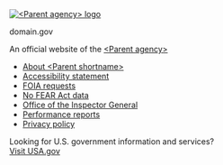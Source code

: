 <div class="usa-identifier">
  <section
    class="usa-identifier__section usa-identifier__section--masthead"
    aria-label="Agency identifier,"
  >
    <div class="usa-identifier__container">
      <div class="usa-identifier__logos">
        <a href="" class="usa-identifier__logo"
          ><img
            class="usa-identifier__logo-img"
            src="/assets/img/circle-gray-20.svg"
            alt="&lt;Parent agency&gt; logo"
            role="img"
        /></a>
      </div>
      <section
        class="usa-identifier__identity"
        aria-label="Agency description,"
      >
        <p class="usa-identifier__identity-domain">domain.gov</p>
        <p class="usa-identifier__identity-disclaimer">
          <span aria-hidden="true">An </span>official website of the
          <a href="">&lt;Parent agency&gt;</a>
        </p>
      </section>
    </div>
  </section>
  <nav
    class="usa-identifier__section usa-identifier__section--required-links"
    aria-label="Important links,"
  >
    <div class="usa-identifier__container">
      <ul class="usa-identifier__required-links-list">
        <li class="usa-identifier__required-links-item">
          <a
            href="javascript:void(0)"
            class="usa-identifier__required-link usa-link"
            >About &lt;Parent shortname&gt;</a
          >
        </li>
        <li class="usa-identifier__required-links-item">
          <a href="" class="usa-identifier__required-link usa-link"
            >Accessibility statement</a
          >
        </li>
        <li class="usa-identifier__required-links-item">
          <a href="" class="usa-identifier__required-link usa-link"
            >FOIA requests</a
          >
        </li>
        <li class="usa-identifier__required-links-item">
          <a href="" class="usa-identifier__required-link usa-link"
            >No FEAR Act data</a
          >
        </li>
        <li class="usa-identifier__required-links-item">
          <a href="" class="usa-identifier__required-link usa-link"
            >Office of the Inspector General</a
          >
        </li>
        <li class="usa-identifier__required-links-item">
          <a href="" class="usa-identifier__required-link usa-link"
            >Performance reports</a
          >
        </li>
        <li class="usa-identifier__required-links-item">
          <a href="" class="usa-identifier__required-link usa-link"
            >Privacy policy</a
          >
        </li>
      </ul>
    </div>
  </nav>
  <section
    class="usa-identifier__section usa-identifier__section--usagov"
    aria-label="U.S. government information and services,"
  >
    <div class="usa-identifier__container">
      <div class="usa-identifier__usagov-description">
        Looking for U.S. government information and services?
      </div>
      <a href="https://www.usa.gov/" class="usa-link">Visit USA.gov</a>
    </div>
  </section>
</div>
